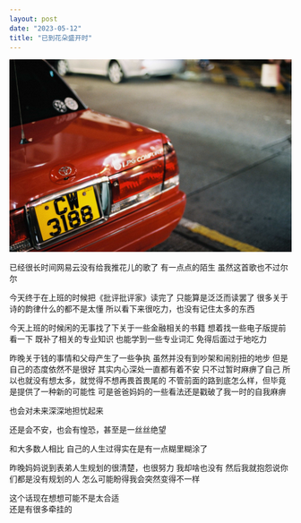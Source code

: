```yaml
---
layout: post
date: "2023-05-12"
title: "已到花朵盛开时"
---
```


<img alt="foot" src="/assets/posts/hk-car.jpg" class="post-image black"/>

已经很长时间网易云没有给我推花儿的歌了
有一点点的陌生
虽然这首歌也不过尔尔

今天终于在上班的时候把《批评批评家》读完了
只能算是泛泛而读罢了
很多关于诗的韵律什么的都不是太懂
所以看下来很吃力，也没有记住太多的东西

今天上班的时候闲的无事找了下关于一些金融相关的书籍
想着找一些电子版提前看一下
既补了相关的专业知识
也能学到一些专业词汇
免得后面过于地吃力

昨晚关于钱的事情和父母产生了一些争执
虽然并没有到吵架和闹别扭的地步
但是自己的态度依然不是很好
其实内心深处一直都有着不安
只不过暂时麻痹了自己
所以也就没有想太多，就觉得不想再畏首畏尾的
不管前面的路到底怎么样，但毕竟是提供了一种新的可能性
可是爸爸妈妈的一些看法还是戳破了我一时的自我麻痹

也会对未来深深地担忧起来

还是会不安，也会有惶恐，甚至是一丝丝绝望

和大多数人相比
自己的人生过得实在是有一点糊里糊涂了

昨晚妈妈说到表弟人生规划的很清楚，也很努力
我却啥也没有
然后我就抱怨说你们都是没有规划的人
怎么可能盼得我会突然变得不一样

这个话现在想想可能不是太合适
<br>
还是有很多牵挂的